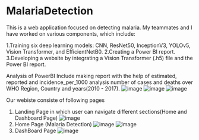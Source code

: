 # MalariaDetection

This is a web application focused on detecting malaria. My teammates and I have worked on various components, which include:

1.Training six deep learning models: CNN, ResNet50, InceptionV3, YOLOv5, Vision Transformer, and EfficientNetB0.
2.Creating a Power BI report.
3.Developing a website by integrating a Vision Transformer (.h5) file and the Power BI report.

Analysis of PowerBI Include making report with the help of estimated, reported and incidence_per_1000 analysis number of cases and deaths over WHO Region, Country and years(2010 - 2017).
![image](https://github.com/user-attachments/assets/b8a3eed1-1935-4bd3-b67c-49a296c412ab)
![image](https://github.com/user-attachments/assets/fe1b401b-682b-4b14-853a-1ac3d9ad51e9)
![image](https://github.com/user-attachments/assets/d17c67fd-681f-4392-8746-517a460964b5)

Our webiste consiste of following pages
1. Landing Page in which user can navigate different sections(Home and Dashboard Page)
![image](https://github.com/user-attachments/assets/f5dcb873-2fb3-41c3-8835-0361bacf0092)
2. Home Page (Malaria Detection)
![image](https://github.com/user-attachments/assets/c2d9c330-1b1e-4c90-ac93-0e7ff051988d)
![image](https://github.com/user-attachments/assets/1da1ed6a-d53a-4d84-8ef9-b57222b85933)
3. DashBoard Page
![image](https://github.com/user-attachments/assets/7e3398d4-06a2-4e05-ac1b-14decda52f60)










